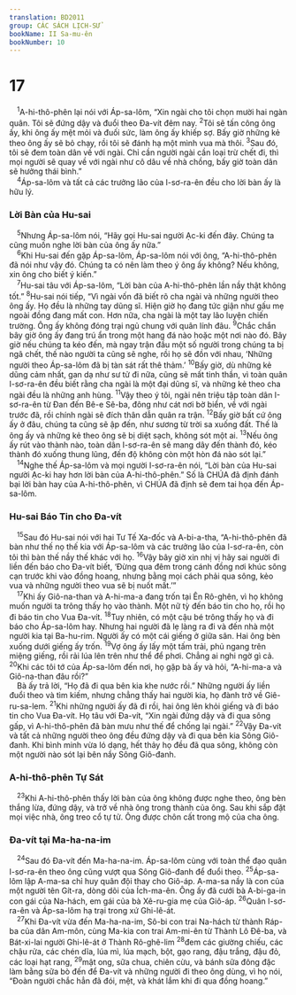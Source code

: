 ```yaml
---
translation: BD2011
group: CÁC SÁCH LỊCH-SỬ
bookName: II Sa-mu-ên 
bookNumber: 10
---
```


<div class="title"><h1>17</h1></div>
<span class="verse 2sa_17_1"> <sup>1</sup>A-hi-thô-phên lại nói với Áp-sa-lôm, “Xin ngài cho tôi chọn mười hai ngàn quân. Tôi sẽ đứng dậy và đuổi theo Ða-vít đêm nay. </span>
<span class="verse 2sa_17_2"><sup>2</sup>Tôi sẽ tấn công ông ấy, khi ông ấy mệt mỏi và đuối sức, làm ông ấy khiếp sợ. Bấy giờ những kẻ theo ông ấy sẽ bỏ chạy, rồi tôi sẽ đánh hạ một mình vua mà thôi. </span>
<span class="verse 2sa_17_3"><sup>3</sup>Sau đó, tôi sẽ đem toàn dân về với ngài. Chỉ cần người ngài cần loại trừ chết đi, thì mọi người sẽ quay về với ngài như cô dâu về nhà chồng, bấy giờ toàn dân sẽ hưởng thái bình.”<br/></span>
<span class="verse 2sa_17_4"> <sup>4</sup>Áp-sa-lôm và tất cả các trưởng lão của I-sơ-ra-ên đều cho lời bàn ấy là hữu lý.<br/></span>
<div class="title"><h3>Lời Bàn của Hu-sai</h3></div>
<span class="verse 2sa_17_5"> <sup>5</sup>Nhưng Áp-sa-lôm nói, “Hãy gọi Hu-sai người Ạc-ki đến đây. Chúng ta cũng muốn nghe lời bàn của ông ấy nữa.”<br/></span>
<span class="verse 2sa_17_6"> <sup>6</sup>Khi Hu-sai đến gặp Áp-sa-lôm, Áp-sa-lôm nói với ông, “A-hi-thô-phên đã nói như vậy đó. Chúng ta có nên làm theo ý ông ấy không? Nếu không, xin ông cho biết ý kiến.”<br/></span>
<span class="verse 2sa_17_7"> <sup>7</sup>Hu-sai tâu với Áp-sa-lôm, “Lời bàn của A-hi-thô-phên lần nầy thật không tốt.” </span>
<span class="verse 2sa_17_8"><sup>8</sup>Hu-sai nói tiếp, “Vì ngài vốn đã biết rõ cha ngài và những người theo ông ấy. Họ đều là những tay dũng sĩ. Hiện giờ họ đang tức giận như gấu mẹ ngoài đồng đang mất con. Hơn nữa, cha ngài là một tay lão luyện chiến trường. Ông ấy không đóng trại ngủ chung với quân lính đâu. </span>
<span class="verse 2sa_17_9"><sup>9</sup>Chắc chắn bây giờ ông ấy đang trú ẩn trong một hang đá nào hoặc một nơi nào đó. Bây giờ nếu chúng ta kéo đến, mà ngay trận đầu một số người trong chúng ta bị ngã chết, thế nào người ta cũng sẽ nghe, rồi họ sẽ đồn với nhau, ‘Những người theo Áp-sa-lôm đã bị tàn sát rất thê thảm.’ </span>
<span class="verse 2sa_17_10"><sup>10</sup>Bấy giờ, dù những kẻ dũng cảm nhất, gan dạ như sư tử đi nữa, cũng sẽ mất tinh thần, vì toàn quân I-sơ-ra-ên đều biết rằng cha ngài là một đại dũng sĩ, và những kẻ theo cha ngài đều là những anh hùng. </span>
<span class="verse 2sa_17_11"><sup>11</sup>Vậy theo ý tôi, ngài nên triệu tập toàn dân I-sơ-ra-ên từ Ðan đến Bê-e Sê-ba, đông như cát nơi bờ biển, về với ngài trước đã, rồi chính ngài sẽ đích thân dẫn quân ra trận. </span>
<span class="verse 2sa_17_12"><sup>12</sup>Bấy giờ bất cứ ông ấy ở đâu, chúng ta cũng sẽ ập đến, như sương từ trời sa xuống đất. Thế là ông ấy và những kẻ theo ông sẽ bị diệt sạch, không sót một ai. </span>
<span class="verse 2sa_17_13"><sup>13</sup>Nếu ông ấy rút vào thành nào, toàn dân I-sơ-ra-ên sẽ mang dây đến thành đó, kéo thành đó xuống thung lũng, đến độ không còn một hòn đá nào sót lại.”<br/></span>
<span class="verse 2sa_17_14"> <sup>14</sup>Nghe thế Áp-sa-lôm và mọi người I-sơ-ra-ên nói, “Lời bàn của Hu-sai người Ạc-ki hay hơn lời bàn của A-hi-thô-phên.” Số là CHÚA đã định đánh bại lời bàn hay của A-hi-thô-phên, vì CHÚA đã định sẽ đem tai họa đến Áp-sa-lôm.<br/></span>
<div class="title"><h3>Hu-sai Báo Tin cho Ða-vít</h3></div>
<span class="verse 2sa_17_15"> <sup>15</sup>Sau đó Hu-sai nói với hai Tư Tế Xa-đốc và A-bi-a-tha, “A-hi-thô-phên đã bàn như thế nọ thế kia với Áp-sa-lôm và các trưởng lão của I-sơ-ra-ên, còn tôi thì bàn thế nầy thế khác với họ. </span>
<span class="verse 2sa_17_16"><sup>16</sup>Vậy bây giờ xin nhị vị hãy sai người đi liền đến báo cho Ða-vít biết, ‘Ðừng qua đêm trong cánh đồng nơi khúc sông cạn trước khi vào đồng hoang, nhưng bằng mọi cách phải qua sông, kẻo vua và những người theo vua sẽ bị nuốt mất.’”<br/></span>
<span class="verse 2sa_17_17"> <sup>17</sup>Khi ấy Giô-na-than và A-hi-ma-a đang trốn tại Ên Rô-ghên, vì họ không muốn người ta trông thấy họ vào thành. Một nữ tỳ đến báo tin cho họ, rồi họ đi báo tin cho Vua Ða-vít. </span>
<span class="verse 2sa_17_18"><sup>18</sup>Tuy nhiên, có một cậu bé trông thấy họ và đi báo cho Áp-sa-lôm hay. Nhưng hai người đã lẹ làng ra đi và đến nhà một người kia tại Ba-hu-rim. Người ấy có một cái giếng ở giữa sân. Hai ông bèn xuống dưới giếng ấy trốn. </span>
<span class="verse 2sa_17_19"><sup>19</sup>Vợ ông ấy lấy một tấm trải, phủ ngang trên miệng giếng, rồi rải lúa lên trên như thể để phơi. Chẳng ai nghi ngờ gì cả. </span>
<span class="verse 2sa_17_20"><sup>20</sup>Khi các tôi tớ của Áp-sa-lôm đến nơi, họ gặp bà ấy và hỏi, “A-hi-ma-a và Giô-na-than đâu rồi?”<br/> Bà ấy trả lời, “Họ đã đi qua bên kia khe nước rồi.” Những người ấy liền đuổi theo và tìm kiếm, nhưng chẳng thấy hai người kia, họ đành trở về Giê-ru-sa-lem. </span>
<span class="verse 2sa_17_21"><sup>21</sup>Khi những người ấy đã đi rồi, hai ông lên khỏi giếng và đi báo tin cho Vua Ða-vít. Họ tâu với Ða-vít, “Xin ngài đứng dậy và đi qua sông gấp, vì A-hi-thô-phên đã bàn mưu như thế để chống lại ngài.” </span>
<span class="verse 2sa_17_22"><sup>22</sup>Vậy Ða-vít và tất cả những người theo ông đều đứng dậy và đi qua bên kia Sông Giô-đanh. Khi bình minh vừa ló dạng, hết thảy họ đều đã qua sông, không còn một người nào sót lại bên nầy Sông Giô-đanh.<br/></span>
<div class="title"><h3>A-hi-thô-phên Tự Sát</h3></div>
<span class="verse 2sa_17_23"> <sup>23</sup>Khi A-hi-thô-phên thấy lời bàn của ông không được nghe theo, ông bèn thắng lừa, đứng dậy, và trở về nhà ông trong thành của ông. Sau khi sắp đặt mọi việc nhà, ông treo cổ tự tử. Ông được chôn cất trong mộ của cha ông.<br/></span>
<div class="title"><h3>Ða-vít tại Ma-ha-na-im</h3></div>
<span class="verse 2sa_17_24"> <sup>24</sup>Sau đó Ða-vít đến Ma-ha-na-im. Áp-sa-lôm cùng với toàn thể đạo quân I-sơ-ra-ên theo ông cũng vượt qua Sông Giô-đanh để đuổi theo. </span>
<span class="verse 2sa_17_25"><sup>25</sup>Áp-sa-lôm lập A-ma-sa chỉ huy quân đội thay cho Giô-áp. A-ma-sa nầy là con của một người tên Gít-ra, dòng dõi của Ích-ma-ên. Ông ấy đã cưới bà A-bi-ga-in con gái của Na-hách, em gái của bà Xê-ru-gia mẹ của Giô-áp. </span>
<span class="verse 2sa_17_26"><sup>26</sup>Quân I-sơ-ra-ên và Áp-sa-lôm hạ trại trong xứ Ghi-lê-át.<br/></span>
<span class="verse 2sa_17_27"> <sup>27</sup>Khi Ða-vít vừa đến Ma-ha-na-im, Sô-bi con trai Na-hách từ thành Ráp-ba của dân Am-môn, cùng Ma-kia con trai Am-mi-ên từ Thành Lô Ðê-ba, và Bát-xi-lai người Ghi-lê-át ở Thành Rô-ghê-lim </span>
<span class="verse 2sa_17_28"><sup>28</sup>đem các giường chiếu, các chậu rửa, các chén dĩa, lúa mì, lúa mạch, bột, gạo rang, đậu trắng, đậu đỏ, các loại hạt rang, </span>
<span class="verse 2sa_17_29"><sup>29</sup>mật ong, sữa chua, chiên cừu, và bánh sữa đông đặc làm bằng sữa bò đến để Ða-vít và những người đi theo ông dùng, vì họ nói, “Ðoàn người chắc hẳn đã đói, mệt, và khát lắm khi đi qua đồng hoang.”<br/></span>
